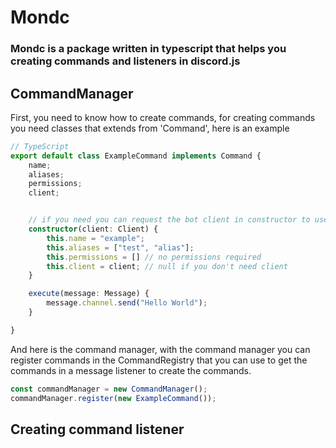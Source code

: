 # Mondc
### Mondc is a package written in typescript that helps you creating commands and listeners in discord.js

## CommandManager
First, you need to know how to create commands, for creating commands you need classes that extends from 'Command', here is an example

```ts
// TypeScript
export default class ExampleCommand implements Command {
    name;
    aliases;
    permissions;
    client;


    // if you need you can request the bot client in constructor to use it in the command
    constructor(client: Client) {
        this.name = "example";
        this.aliases = ["test", "alias"];
        this.permissions = [] // no permissions required
        this.client = client; // null if you don't need client
    }

    execute(message: Message) {
        message.channel.send("Hello World");
    }

}
```
And here is the command manager, with the command manager you can register commands in the CommandRegistry that you can use to get the commands in a message listener to create the commands.
```js
const commandManager = new CommandManager();
commandManager.register(new ExampleCommand());
```

## Creating command listener